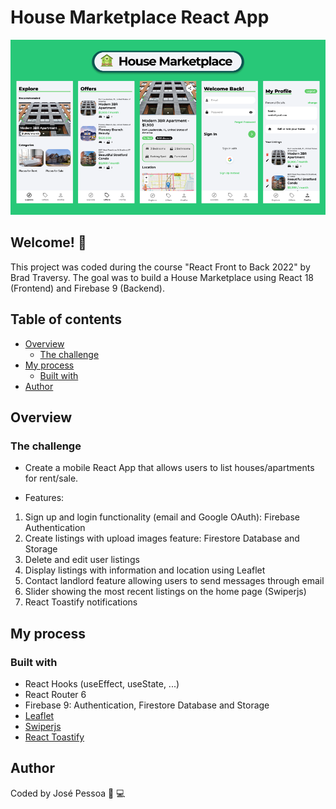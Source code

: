# House Marketplace React App

![Screenshots of House Marketplace React App](./public/README.png)

## Welcome! 👋

This project was coded during the course "React Front to Back 2022" by Brad Traversy. The goal was to build a House Marketplace using React 18 (Frontend) and Firebase 9 (Backend).

## Table of contents

- [Overview](#overview)
  - [The challenge](#the-challenge)
- [My process](#my-process)
  - [Built with](#built-with)
- [Author](#author)

## Overview

### The challenge

- Create a mobile React App that allows users to list houses/apartments for rent/sale.

- Features:

1. Sign up and login functionality (email and Google OAuth): Firebase Authentication
2. Create listings with upload images feature: Firestore Database and Storage
3. Delete and edit user listings
4. Display listings with information and location using Leaflet
5. Contact landlord feature allowing users to send messages through email
6. Slider showing the most recent listings on the home page (Swiperjs)
7. React Toastify notifications

## My process

### Built with

- React Hooks (useEffect, useState, ...)
- React Router 6
- Firebase 9: Authentication, Firestore Database and Storage
- [Leaflet](https://leafletjs.com/)
- [Swiperjs](https://swiperjs.com/get-started)
- [React Toastify](https://www.npmjs.com/package/react-toastify)

## Author

Coded by José Pessoa 🧪 💻
